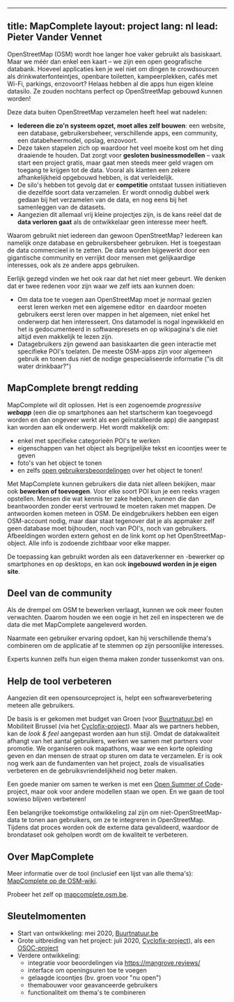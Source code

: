 
---
title: MapComplete
layout: project
lang: nl
lead: Pieter Vander Vennet
---




OpenStreetMap (OSM) wordt hoe langer hoe vaker gebruikt als basiskaart. Maar we méér dan enkel een kaart – we zijn een open geografische databank. Hoeveel applicaties ken je wel niet om dingen te crowdsourcen als drinkwaterfonteintjes, openbare toiletten, kampeerplekken, cafés met Wi-Fi, parkings, enzovoort? Helaas hebben al die apps hun eigen kleine datasilo. Ze zouden nochtans perfect op OpenStreetMap gebouwd kunnen worden!

Deze data buiten OpenStreetMap verzamelen heeft heel wat nadelen:
* **Iedereen die zo'n systeem opzet, moet alles zelf bouwen**: een website, een database, gebruikersbeheer, verschillende apps, een community, een databeheermodel, opslag, enzovoort.
* Deze taken stapelen zich op waardoor het veel moeite kost om het ding draaiende te houden. Dat zorgt voor **gesloten businessmodellen** – vaak start een project gratis, maar gaat men steeds meer geld vragen om toegang te krijgen tot de data. Vooral als klanten een zekere afhankelijkheid opgebouwd hebben, is dat verleidelijk.
* De silo's hebben tot gevolg dat er **competitie** ontstaat tussen initiatieven die dezelfde soort data verzamelen. Er wordt onnodig dubbel werk gedaan bij het verzamelen van de data, en nog eens bij het samenleggen van de datasets.
* Aangezien dit allemaal vrij kleine projectjes zijn, is de kans reëel dat de **data verloren gaat** als de ontwikkelaar geen interesse meer heeft.

Waarom gebruikt niet iedereen dan gewoon OpenStreetMap? Iedereen kan namelijk onze database en gebruikersbeheer gebruiken. Het is toegestaan de data commercieel in te zetten. De data worden bijgewerkt door een gigantische community en verrijkt door mensen met gelijkaardige interesses, ook als ze andere apps gebruiken.

Eerlijk gezegd vinden we het ook raar dat het niet meer gebeurt. We denken dat er twee redenen voor zijn waar we zelf iets aan kunnen doen:
* Om data toe te voegen aan OpenStreetMap moet je normaal gezien eerst leren werken met een algemene editor ­ en daardoor moeten gebruikers eerst leren over mappen in het algemeen, niet enkel het onderwerp dat hen interesseert. Ons datamodel is nogal ingewikkeld en het is gedocumenteerd in softwarepresets en op wikipagina's die niet altijd even makkelijk te lezen zijn.
* Datagebruikers zijn gewend aan basiskaarten die geen interactie met specifieke POI's toelaten. De meeste OSM-apps zijn voor algemeen gebruik en tonen dus niet de nodige gespecialiseerde informatie ("is dit water drinkbaar?")

## MapComplete brengt redding

MapComplete wil dit oplossen. Het is een zogenoemde *progressive **webapp*** (een die op smartphones aan het startscherm kan toegevoegd worden en dan ongeveer werkt als een geïnstalleerde app) die aangepast kan worden aan elk onderwerp. Het wordt makkelijk om:

- enkel met specifieke categorieën POI's te werken
- eigenschappen van het object als begrijpelijke tekst en icoontjes weer te geven
- foto's van het object te tonen
- en zelfs [open gebruikersbeoordelingen](https://mangrove.reviews/) over het object te tonen!

Met MapComplete kunnen gebruikers die data niet alleen bekijken, maar ook **bewerken of toevoegen**. Voor elke soort POI kun je een reeks vragen opstellen. Mensen die wat kennis ter zake hebben, kunnen die dan beantwoorden zonder eerst vertrouwd te moeten raken met mappen. De antwoorden komen meteen in OSM. De eindgebruikers hebben een eigen OSM-account nodig, maar daar staat tegenover dat je als appmaker zelf geen database moet bijhouden, noch van POI's, noch van gebruikers. Afbeeldingen worden extern gehost en de link komt op het OpenStreetMap-object. Alle info is zodoende zichtbaar voor elke mapper.

De toepassing kan gebruikt worden als een dataverkenner en -bewerker op smartphones en op desktops, en kan ook **ingebouwd worden in je eigen site**.

## Deel van de community

Als de drempel om OSM te bewerken verlaagt, kunnen we ook meer fouten verwachten. Daarom houden we een oogje in het zeil en inspecteren we de data die met MapComplete aangeleverd worden.

Naarmate een gebruiker ervaring opdoet, kan hij verschillende thema's combineren om de applicatie af te stemmen op zijn persoonlijke interesses.

Experts kunnen zelfs hun eigen thema maken zonder tussenkomst van ons.

## Help de tool verbeteren

Aangezien dit een opensourceproject is, helpt een softwareverbetering meteen alle gebruikers.

De basis is er gekomen met budget van Groen (voor [Buurtnatuur.be](https://buurtnatuur.be/)) en Mobiliteit Brussel (via het [Cyclofix-project](https://cyclofix.osm.be)). Maar als we partners hebben, kan de *look & feel* aangepast worden aan hun stijl. Omdat de datakwaliteit afhangt van het aantal gebruikers, werken we samen met partners voor promotie. We organiseren ook mapathons, waar we een korte opleiding geven en dan mensen de straat op sturen om data te verzamelen. Er is ook nog werk aan de fundamenten van het project, zoals de visualisaties verbeteren en de gebruiksvriendelijkheid nog beter maken.

Een goede manier om samen te werken is met een [Open Summer of Code](https://osoc.be/)-project, maar ook voor andere modellen staan we open. En we gaan de tool sowieso blijven verbeteren!

Een belangrijke toekomstige ontwikkeling zal zijn om niet-OpenStreetMap-data te tonen aan gebruikers, om ze te integreren in OpenStreetMap. Tijdens dat proces worden ook de externe data gevalideerd, waardoor de brondataset ook geholpen wordt om de kwaliteit te verbeteren.


## Over MapComplete

Meer informatie over de tool (inclusief een lijst van alle thema's): [MapComplete op de OSM-wiki](https://wiki.openstreetmap.org/wiki/MapComplete).

Probeer het zelf op [mapcomplete.osm.be](https://mapcomplete.osm.be/). 

## Sleutelmomenten
* Start van ontwikkeling: mei 2020, [Buurtnatuur.be](https://buurtnatuur.be/)
* Grote uitbreiding van het project: juli 2020, [Cyclofix-project](https://cyclofix.osm.be)), als een [OSOC-project](https://osoc.be/editions/2020/cyclofix)
* Verdere ontwikkeling:
    * integratie voor beoordelingen via https://mangrove.reviews/
    * interface om openingsuren toe te voegen
    * gelaagde icoontjes (bv. groen voor "nu open")
    * themabouwer voor geavanceerde gebruikers
    * functionaliteit om thema's te combineren
